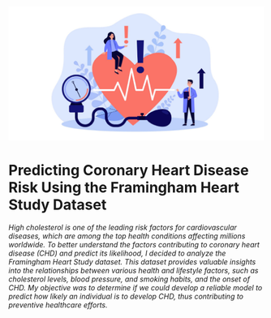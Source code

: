 ![alt text](/ReadME_Files/MainImage_A1-9.jpg)

# Predicting Coronary Heart Disease Risk Using the Framingham Heart Study Dataset

*High cholesterol is one of the leading risk factors for cardiovascular diseases, which are among the top health conditions affecting millions worldwide. To better understand the factors contributing to coronary heart disease (CHD) and predict its likelihood, I decided to analyze the Framingham Heart Study dataset. This dataset provides valuable insights into the relationships between various health and lifestyle factors, such as cholesterol levels, blood pressure, and smoking habits, and the onset of CHD. My objective was to determine if we could develop a reliable model to predict how likely an individual is to develop CHD, thus contributing to preventive healthcare efforts.*
